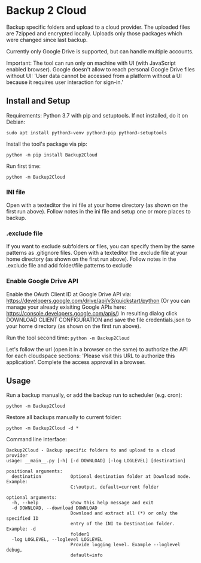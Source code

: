 # Backup 2 Cloud
Backup specific folders and upload to a cloud provider. The uploaded files are 7zipped and encrypted locally. Uploads only those packages which were changed since last backup.

Currently only Google Drive is supported, but can handle multiple accounts.

Important: The tool can run only on machine with UI (with JavaScript enabled browser). Google doesn't allow to reach personal Google Drive files without UI: 'User data cannot be accessed from a platform without a UI because it requires user interaction for sign-in.'
## Install and Setup
Requirements: Python 3.7 with pip and setuptools. If not installed, do it on Debian:

`sudo apt install python3-venv python3-pip python3-setuptools`

Install the tool's package via pip:

`python -m pip install Backup2Cloud`

Run first time:

`python -m Backup2Cloud`

### INI file
Open with a texteditor the ini file at your home directory (as shown on the first run above). 
Follow notes in the ini file and setup one or more places to backup.

### .exclude file
If you want to exclude subfolders or files, you can specify them by the same patterns as .gitignore files. Open with a texteditor the .exclude file at your home directory (as shown on the first run above). 
Follow notes in the .exclude file and add folder/file patterns to exclude

### Enable Google Drive API
Enable the OAuth Client ID at Google Drive API via:
https://developers.google.com/drive/api/v3/quickstart/python
(Or you can manage your already exisiting Google APIs here: https://console.developers.google.com/apis/)
In resulting dialog click DOWNLOAD CLIENT CONFIGURATION and save the file credentials.json to your home directory (as shown on the first run above). 

Run the tool second time:
`python -m Backup2Cloud`

Let's follow the url (open it in a browser on the same) to authorize the API for each cloudspace sections: 'Please visit this URL to authorize this application'. Complete the access approval in a browser.

## Usage
Run a backup manually, or add the backup run to scheduler (e.g. cron):

`python -m Backup2Cloud`

Restore all backups manually to current folder:

`python -m Backup2Cloud -d *`

Command line interface:

```
Backup2Cloud - Backup specific folders to and upload to a cloud provider
usage: __main__.py [-h] [-d DOWNLOAD] [-log LOGLEVEL] [destination]

positional arguments:
  destination           Optional destination folder at Download mode. Example:
                        C:\output, default=current folder

optional arguments:
  -h, --help            show this help message and exit
  -d DOWNLOAD, --download DOWNLOAD
                        Download and extract all (*) or only the specified ID
                        entry of the INI to Destination folder. Example: -d
                        folder1
  -log LOGLEVEL, --loglevel LOGLEVEL
                        Provide logging level. Example --loglevel debug,
                        default=info
```